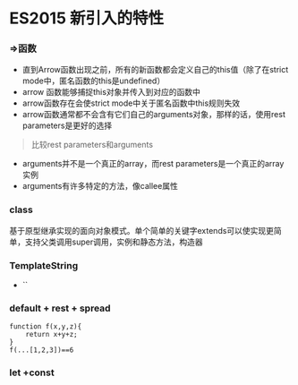 # ES2015 新引入的特性

### =>函数
- 直到Arrow函数出现之前，所有的新函数都会定义自己的this值（除了在strict mode中，匿名函数的this是undefined） 
- arrow 函数能够捕捉this对象并传入到对应的函数中
- arrow函数存在会使strict mode中关于匿名函数中this规则失效
- arrow函数通常都不会含有它们自己的arguments对象，那样的话，使用rest parameters是更好的选择

> 比较rest parameters和arguments
 - arguments并不是一个真正的array，而rest parameters是一个真正的array实例
 - arguments有许多特定的方法，像callee属性


### class
基于原型继承实现的面向对象模式。单个简单的关键字extends可以使实现更简单，支持父类调用super调用，实例和静态方法，构造器

### TemplateString
- ``

### default + rest + spread
```
function f(x,y,z){
	return x+y+z;
}
f(...[1,2,3])==6
```

### let +const
